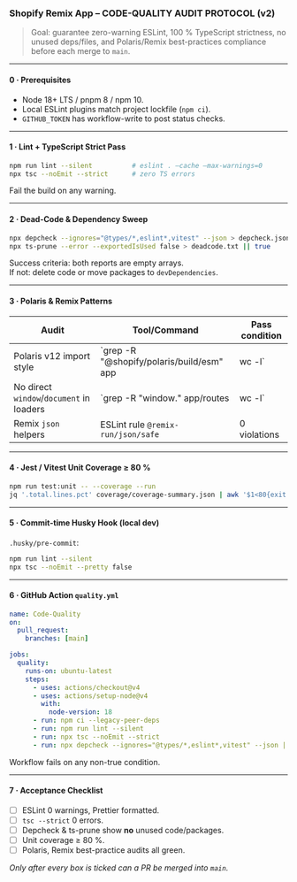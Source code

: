 ### **Shopify Remix App – CODE-QUALITY AUDIT PROTOCOL (v2)**

> Goal: guarantee zero-warning ESLint, 100 % TypeScript strictness, no unused deps/files, and Polaris/Remix best-practices compliance before each merge to `main`.

---

#### 0 · Prerequisites
- Node 18+ LTS / pnpm 8 / npm 10.  
- Local ESLint plugins match project lockfile (`npm ci`).
- `GITHUB_TOKEN` has workflow-write to post status checks.

---

#### 1 · Lint + TypeScript Strict Pass
```bash
npm run lint --silent          # eslint . –cache –max-warnings=0
npx tsc --noEmit --strict      # zero TS errors
```
Fail the build on any warning.

---

#### 2 · Dead-Code & Dependency Sweep
```bash
npx depcheck --ignores="@types/*,eslint*,vitest" --json > depcheck.json
npx ts-prune --error --exportedIsUsed false > deadcode.txt || true
```
Success criteria: both reports are empty arrays.  
If not: delete code or move packages to `devDependencies`.

---

#### 3 · Polaris & Remix Patterns
| Audit | Tool/Command | Pass condition |
|-------|--------------|----------------|
| Polaris v12 import style | `grep -R "@shopify/polaris/build/esm" app | wc -l` | = number of components used |
| No direct `window`/`document` in loaders | `grep -R "window\." app/routes | wc -l` | **0** |
| Remix `json` helpers | ESLint rule `@remix-run/json/safe` | 0 violations |

---

#### 4 · Jest / Vitest Unit Coverage ≥ 80 %
```bash
npm run test:unit -- --coverage --run
jq '.total.lines.pct' coverage/coverage-summary.json | awk '$1<80{exit 1}'
```

---

#### 5 · Commit-time Husky Hook (local dev)
`.husky/pre-commit`:
```bash
npm run lint --silent
npx tsc --noEmit --pretty false
```

---

#### 6 · GitHub Action `quality.yml`
```yml
name: Code-Quality
on:
  pull_request:
    branches: [main]

jobs:
  quality:
    runs-on: ubuntu-latest
    steps:
      - uses: actions/checkout@v4
      - uses: actions/setup-node@v4
        with:
          node-version: 18
      - run: npm ci --legacy-peer-deps
      - run: npm run lint --silent
      - run: npx tsc --noEmit --strict
      - run: npx depcheck --ignores="@types/*,eslint*,vitest" --json | jq '.dependencies|length==0 and .devDependencies|length==0'
```
Workflow fails on any non-true condition.

---

#### 7 · Acceptance Checklist
- [ ] ESLint 0 warnings, Prettier formatted.  
- [ ] `tsc --strict` 0 errors.  
- [ ] Depcheck & ts-prune show **no** unused code/packages.  
- [ ] Unit coverage ≥ 80 %.  
- [ ] Polaris, Remix best-practice audits all green.

*Only after every box is ticked can a PR be merged into `main`.*